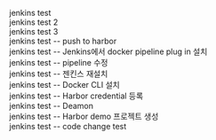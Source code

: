 jenkins test </br>
jenkins test 2 </br>
jenkins test 3 </br>
jenkins test -- push to harbor </br>
jenkins test -- Jenkins에서 docker pipeline plug in 설치 </br>
jenkins test -- pipeline 수정 </br>
jenkins test -- 젠킨스 재설치  </br>
jenkins test -- Docker CLI 설치  </br>
jenkins test -- Harbor credential 등록  </br>
jenkins test -- Deamon  </br>
jenkins test -- Harbor demo 프로젝트 생성  </br>
jenkins test -- code change test  </br>
